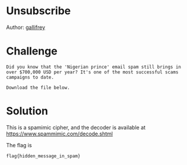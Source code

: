 # Unsubscribe
Author: [gallifrey](https://github.com/gall1frey)

# Challenge

```
Did you know that the 'Nigerian prince' email spam still brings in over $700,000 USD per year? It's one of the most successful scams campaigns to date.

Download the file below.
```

# Solution

This is a spamimic cipher, and the decoder is available at https://www.spammimic.com/decode.shtml

The flag is
```
flag{hidden_message_in_spam}
```
